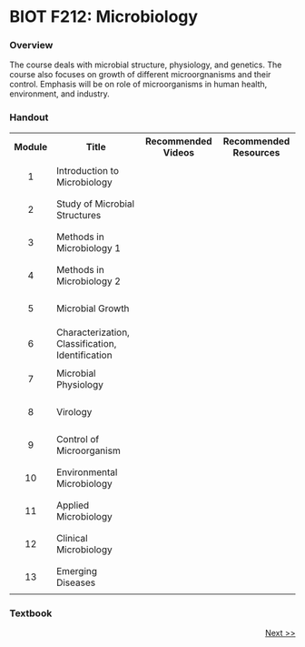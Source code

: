 # BIOT F212: Microbiology
### Overview
<p align = 'justified'> The course deals with microbial structure, physiology, and genetics. The course also focuses on growth of
different microorgnanisms and their control. Emphasis will be on role of microorganisms in human health, environment, and industry. </p>

### Handout
<table>
  <tr>
    <th>Module</th>
    <th>Title</th>
    <th>Recommended Videos</th>
    <th>Recommended Resources</th>
  </tr>
  <tr>
    <td><p align='center'>1</p></td>
    <td>Introduction to Microbiology</td>
  </tr>
  <tr>
    <td><p align='center'>2</p></td>
    <td>Study of Microbial Structures</td>
  </tr>
  <tr>
    <td><p align='center'>3</p></td>
    <td>Methods in Microbiology 1</td>
  </tr>
  <tr>
    <td><p align='center'>4</p></td>
    <td>Methods in Microbiology 2</td>
  </tr>
  <tr>
    <td><p align='center'>5</p></td>
    <td>Microbial Growth</td>
  </tr>
  <tr>
    <td><p align='center'>6</p></td>
    <td>Characterization, Classification, Identification</td>
  </tr>
  <tr>
    <td><p align='center'>7</p></td>
    <td>Microbial Physiology</td>
  </tr>
  <tr>
    <td><p align='center'>8</p></td>
    <td>Virology</td>
  </tr>
  <tr>
    <td><p align='center'>9</p></td>
    <td>Control of Microorganism</td>
  </tr>
  <tr>
    <td><p align='center'>10</p></td>
    <td>Environmental Microbiology</td>
  </tr>
  <tr>
    <td><p align='center'>11</p></td>
    <td>Applied Microbiology</td>
  </tr>
  <tr>
    <td><p align='center'>12</p></td>
    <td>Clinical Microbiology</td>
  </tr>
  <tr>
    <td><p align='center'>13</p></td>
    <td>Emerging Diseases</td>
  </tr>
</table>

### Textbook

<p align="right"><a href='BIOT F213.md'>Next >></a></p>
